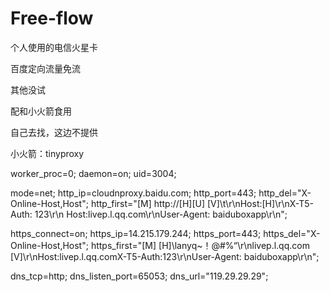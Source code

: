 # Free-flow
个人使用的电信火星卡


百度定向流量免流


其他没试


配和小火箭食用

自己去找，这边不提供

小火箭：tinyproxy

worker_proc=0;
daemon=on;
uid=3004;

mode=net;
http_ip=cloudnproxy.baidu.com;
http_port=443;
http_del="X-Online-Host,Host"; 
http_first="[M] http://[H][U] [V]\t\r\nHost:[H]\r\nX-T5-Auth: 123\r\n Host:livep.l.qq.com\r\nUser-Agent: baiduboxapp\r\n";

https_connect=on;
https_ip=14.215.179.244;
https_port=443;
https_del="X-Online-Host,Host";
https_first="[M] [H]\lanyq~！@#%“\r\nlivep.l.qq.com [V]\r\nHost:livep.l.qq.comX-T5-Auth:123\r\nUser-Agent: baiduboxapp\r\n";

dns_tcp=http;
dns_listen_port=65053;
dns_url="119.29.29.29";
